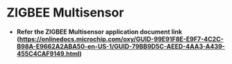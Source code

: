 # ZIGBEE Multisensor

-   **Refer the ZIGBEE Multisensor application document link (https://onlinedocs.microchip.com/oxy/GUID-99E91F8E-E9F7-4C2C-B98A-E9662A2ABA50-en-US-1/GUID-79BB9D5C-AEED-4AA3-A439-455C4CAF9149.html)**